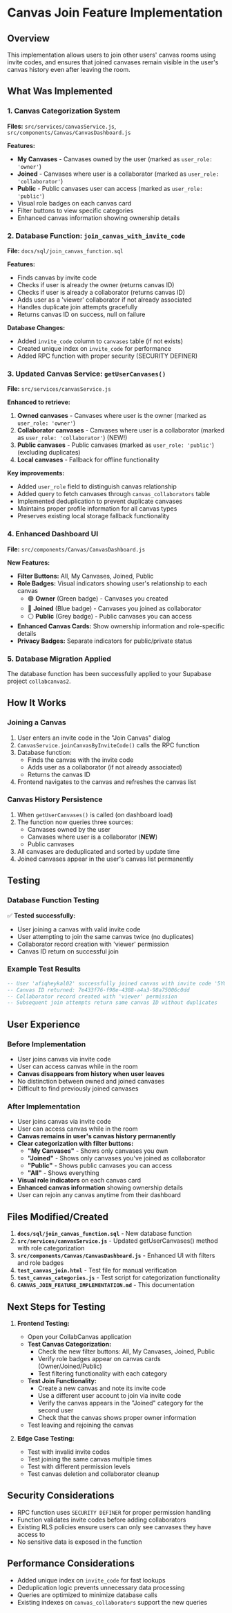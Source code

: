 # Canvas Join Feature Implementation

## Overview
This implementation allows users to join other users' canvas rooms using invite codes, and ensures that joined canvases remain visible in the user's canvas history even after leaving the room.

## What Was Implemented

### 1. Canvas Categorization System
**Files:** `src/services/canvasService.js`, `src/components/Canvas/CanvasDashboard.js`

**Features:**
- **My Canvases** - Canvases owned by the user (marked as `user_role: 'owner'`)
- **Joined** - Canvases where user is a collaborator (marked as `user_role: 'collaborator'`)
- **Public** - Public canvases user can access (marked as `user_role: 'public'`)
- Visual role badges on each canvas card
- Filter buttons to view specific categories
- Enhanced canvas information showing ownership details

### 2. Database Function: `join_canvas_with_invite_code`
**File:** `docs/sql/join_canvas_function.sql`

**Features:**
- Finds canvas by invite code
- Checks if user is already the owner (returns canvas ID)
- Checks if user is already a collaborator (returns canvas ID)
- Adds user as a 'viewer' collaborator if not already associated
- Handles duplicate join attempts gracefully
- Returns canvas ID on success, null on failure

**Database Changes:**
- Added `invite_code` column to `canvases` table (if not exists)
- Created unique index on `invite_code` for performance
- Added RPC function with proper security (SECURITY DEFINER)

### 3. Updated Canvas Service: `getUserCanvases()`
**File:** `src/services/canvasService.js`

**Enhanced to retrieve:**
1. **Owned canvases** - Canvases where user is the owner (marked as `user_role: 'owner'`)
2. **Collaborator canvases** - Canvases where user is a collaborator (marked as `user_role: 'collaborator'`) (NEW!)
3. **Public canvases** - Public canvases (marked as `user_role: 'public'`) (excluding duplicates)
4. **Local canvases** - Fallback for offline functionality

**Key improvements:**
- Added `user_role` field to distinguish canvas relationship
- Added query to fetch canvases through `canvas_collaborators` table
- Implemented deduplication to prevent duplicate canvases
- Maintains proper profile information for all canvas types
- Preserves existing local storage fallback functionality

### 4. Enhanced Dashboard UI
**File:** `src/components/Canvas/CanvasDashboard.js`

**New Features:**
- **Filter Buttons:** All, My Canvases, Joined, Public
- **Role Badges:** Visual indicators showing user's relationship to each canvas
  - 🟢 **Owner** (Green badge) - Canvases you created
  - 🔵 **Joined** (Blue badge) - Canvases you joined as collaborator
  - ⚪ **Public** (Grey badge) - Public canvases you can access
- **Enhanced Canvas Cards:** Show ownership information and role-specific details
- **Privacy Badges:** Separate indicators for public/private status

### 5. Database Migration Applied
The database function has been successfully applied to your Supabase project `collabcanvas2`.

## How It Works

### Joining a Canvas
1. User enters an invite code in the "Join Canvas" dialog
2. `CanvasService.joinCanvasByInviteCode()` calls the RPC function
3. Database function:
   - Finds the canvas with the invite code
   - Adds user as a collaborator (if not already associated)
   - Returns the canvas ID
4. Frontend navigates to the canvas and refreshes the canvas list

### Canvas History Persistence
1. When `getUserCanvases()` is called (on dashboard load)
2. The function now queries three sources:
   - Canvases owned by the user
   - Canvases where user is a collaborator (**NEW**)
   - Public canvases
3. All canvases are deduplicated and sorted by update time
4. Joined canvases appear in the user's canvas list permanently

## Testing

### Database Function Testing
✅ **Tested successfully:**
- User joining a canvas with valid invite code
- User attempting to join the same canvas twice (no duplicates)
- Collaborator record creation with 'viewer' permission
- Canvas ID return on successful join

### Example Test Results
```sql
-- User 'afiqheykal02' successfully joined canvas with invite code '5YQD7O'
-- Canvas ID returned: 7e433f76-f98e-4388-a4a3-98a75006c0dd
-- Collaborator record created with 'viewer' permission
-- Subsequent join attempts return same canvas ID without duplicates
```

## User Experience

### Before Implementation
- User joins canvas via invite code
- User can access canvas while in the room
- **Canvas disappears from history when user leaves**
- No distinction between owned and joined canvases
- Difficult to find previously joined canvases

### After Implementation
- User joins canvas via invite code
- User can access canvas while in the room
- **Canvas remains in user's canvas history permanently**
- **Clear categorization with filter buttons:**
  - **"My Canvases"** - Shows only canvases you own
  - **"Joined"** - Shows only canvases you've joined as collaborator
  - **"Public"** - Shows public canvases you can access
  - **"All"** - Shows everything
- **Visual role indicators** on each canvas card
- **Enhanced canvas information** showing ownership details
- User can rejoin any canvas anytime from their dashboard

## Files Modified/Created

1. **`docs/sql/join_canvas_function.sql`** - New database function
2. **`src/services/canvasService.js`** - Updated getUserCanvases() method with role categorization
3. **`src/components/Canvas/CanvasDashboard.js`** - Enhanced UI with filters and role badges
4. **`test_canvas_join.html`** - Test file for manual verification
5. **`test_canvas_categories.js`** - Test script for categorization functionality
6. **`CANVAS_JOIN_FEATURE_IMPLEMENTATION.md`** - This documentation

## Next Steps for Testing

1. **Frontend Testing:**
   - Open your CollabCanvas application
   - **Test Canvas Categorization:**
     - Check the new filter buttons: All, My Canvases, Joined, Public
     - Verify role badges appear on canvas cards (Owner/Joined/Public)
     - Test filtering functionality with each category
   - **Test Join Functionality:**
     - Create a new canvas and note its invite code
     - Use a different user account to join via invite code
     - Verify the canvas appears in the "Joined" category for the second user
     - Check that the canvas shows proper owner information
   - Test leaving and rejoining the canvas

2. **Edge Case Testing:**
   - Test with invalid invite codes
   - Test joining the same canvas multiple times
   - Test with different permission levels
   - Test canvas deletion and collaborator cleanup

## Security Considerations

- RPC function uses `SECURITY DEFINER` for proper permission handling
- Function validates invite codes before adding collaborators
- Existing RLS policies ensure users can only see canvases they have access to
- No sensitive data is exposed in the function

## Performance Considerations

- Added unique index on `invite_code` for fast lookups
- Deduplication logic prevents unnecessary data processing
- Queries are optimized to minimize database calls
- Existing indexes on `canvas_collaborators` support the new queries
